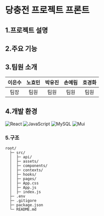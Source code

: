 # 당충전 프로젝트 프론트

## 1.프로젝트 설명


## 2.주요 기능

## 3.팀원 소개
| 이은수 | 노효민 | 박유진 | 손예림 | 호경화 |
| :--: | :--: | :--: | :--: | :--: |
| 팀장 | 팀원 | 팀원 | 팀원 | 팀원 |


## 4.개발 환경

![React](https://img.shields.io/badge/React-20232A?style=for-the-badge&logo=react&logoColor=61DAFB)
![JavaScript](https://img.shields.io/badge/JavaScript-323330?style=for-the-badge&logo=javascript&logoColor=F7DF1E)
![MySQL](https://img.shields.io/badge/MySQL-00000F?style=for-the-badge&logo=mysql&logoColor=white)
![Mui](https://img.shields.io/badge/Mui-007FFF?style=for-the-badge&logo=mui&logoColor=white)

### 5.구조

```
root/
  ├─ src/
  │  ├─ api/
  │  ├─ assets/
  │  ├─ components/
  │  ├─ contexts/
  │  ├─ hooks/
  │  ├─ pages/
  │  ├─ App.css
  │  ├─ App.js
  │  ├─ index.js
  ├─ .env
  ├─ .gitigore  
  ├─ package.json
  └─ README.md
```
